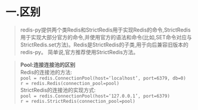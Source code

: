 # 一.区别
>redis-py提供两个类Redis和StrictRedis用于实现Redis的命令,StrictRedis用于实现大部分官方的命令,并使用官方的语法和命令(比如,SET命令对应与StrictRedis.set方法)。Redis是StrictRedis的子类,用于向后兼容旧版本的redis-py。 简单说,官方推荐使用StrictRedis方法。

>**Pool:连接连接池的区别**  
>Redis的连接池的方法:  
>`pool = redis.ConnectionPool(host=‘localhost’, port=6379, db=0)`  
>`r = redis.Redis(connection_pool=pool)`  
>StrictRedis的连接池的实现方式:  
>`pool = redis.ConnectionPool(host=‘127.0.0.1’, port=6379)`  
>`r = redis.StrictRedis(connection_pool=pool)`





